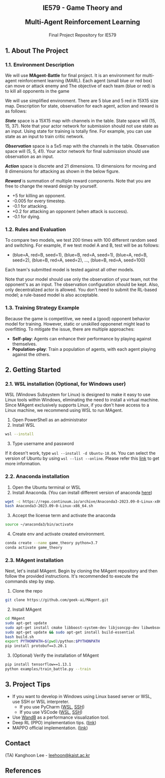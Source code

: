 <!-- PROJECT LOGO -->
<br />
<div align="center">
  <h2 align="center">IE579 - Game Theory and 

Multi-Agent Reinforcement Learning </h2>
  <p align="center">
    Final Project Repository for IE579
  </p>
</div>

## 1. About The Project
### 1.1. Environment Description
We will use **MAgent-Battle** for final project. 
It is an environment for multi-agent reinforcement learning (MARL).
Each agent (small blue or red box) can move or attack enemy and The objective of each team (blue or red) is to kill all opponents in the game

We will use simplified environment. There are 5 blue and 5 red in 15X15 size map.
Description for state, observation for each agent, action and reward is as follows:

**_State_** space is a 15X15 map with channels in the table. State space will (15, 15, 37). 
Note that your actor network for submission should not use state as an input. 
Using state for training is totally fine. 
For example, you can use state as an input to train critic network.

**_Observation_** space is a 5x5 map with the channels in the table. Observation space will (5, 5, 41).
Your actor network for final submission should use observation as an input.

**_Action_** space is discrete and 21 dimensions. 13 dimensions for moving and 8 dimensions 
for attacking as shown in the below figure.

**_Reward_** is summation of multiple reward components. Note that you are free to change the reward design by yourself.
- +5 for killing an opponent.
- -0.005 for every timestep.
- -0.1 for attacking.
- +0.2 for attacking an opponent (when attack is success).
- -0.1 for dying.

### 1.2. Rules and Evaluation
To compare two models, we test 200 times with 100 different random seed and switching.
For example, if we test model A and B, test will be as follows:
- (blue=A, red=B, seed=1), (blue=B, red=A, seed=1), (blue=A, red=B, seed=2), (blue=B, red=A, seed=2), …, (blue=B, red=A, seed=100)

Each team's submitted model is tested against all other models.

Note that your model should use only the observation of your team, not the opponent's as an input.
The observation configuration should be kept. Also, only decentralized actor is allowed. 
You don't need to submit the RL-based model; a rule-based model is also acceptable.

### 1.3. Training Strategy Example
Because the game is competitive, we need a (good) opponent behavior model for training. 
However, static or unskilled opponenet might lead to overfitting.
To mitigate the issue, there are multiple approaches:
- **Self-play**: Agents can enhance their performance by playing against themselves.
- **Population-play**: Train a population of agents, with each agent playing against the others.


## 2. Getting Started
### 2.1. WSL installation (Optional, for Windows user)
WSL (Windows Subsystem for Linux) is designed to make it easy to use Linux tools within Windows, 
eliminating the need to install a virtual machine. 
Since MAgent exclusively supports Linux, if you don't have access to a Linux machine, we recommend using WSL to run MAgent.
1. Open PowerShell as an administrator
2. Install WSL
```bash
wsl --install
```
3. Type username and password

If it doesn't work, type `wsl --install -d Ubuntu-18.04`. 
You can select the version of Ubuntu by using `wsl --list --online`.
Please refer this [link](https://ubuntu.com/tutorials/install-ubuntu-on-wsl2-on-windows-10#1-overview)
 to get more information.

### 2.2. Anaconda installation
1. Open the Ubuntu terminal or WSL
2. Install Anaconda. (You can install different version of anaconda [here](https://repo.anaconda.com/archive/))
```bash
wget -c https://repo.continuum.io/archive/Anaconda3-2023.09-0-Linux-x86_64.sh
bash Anaconda3-2023.09-0-Linux-x86_64.sh
```
3. Accept the license term and activate the anaconda
```bash
source ~/anaconda3/bin/activate
```
4. Create env and activate created environment.
```bash
conda create --name game_theory python=3.7
conda activate game_theory
```


### 2.3. MAgent installation
Next, let's install MAgent. Begin by cloning the MAgent repository and then follow the provided instructions.
It's recommended to execute the commands step by step.
1. Clone the repo
```bash
git clone https://github.com/geek-ai/MAgent.git
```
2. Install MAgent
```bash
cd MAgent
sudo apt-get update
sudo apt-get install cmake libboost-system-dev libjsoncpp-dev libwebsocketpp-dev
sudo apt-get update && sudo apt-get install build-essential
bash build.sh
export PYTHONPATH=$(pwd)/python:$PYTHONPATH
pip install protobuf==3.20.1
```
3. (Optional) Verify the installation of MAgent
```bash
pip install tensorflow==1.13.1
python examples/train_battle.py --train
```

## 3. Project Tips
- If you want to develop in Windows using Linux based server or WSL, use SSH or WSL interpreter.
  - If you use PyCharm ([WSL](https://www.jetbrains.com/help/pycharm/using-wsl-as-a-remote-interpreter.html),
[SSH](https://www.jetbrains.com/help/pycharm/configuring-remote-interpreters-via-ssh.html))
  - If you use VSCode ([WSL](https://code.visualstudio.com/docs/remote/wsl), 
[SSH](https://code.visualstudio.com/docs/remote/ssh))
- Use [WandB](https://docs.wandb.ai/quickstart) as a performance visualization tool.
- Deep RL (PPO) implementation tips. ([link](https://iclr-blog-track.github.io/2022/03/25/ppo-implementation-details/))
- MAPPO official implementation. ([link](https://github.com/zoeyuchao/mappo))

## Contact

(TA) Kanghoon Lee - leehoon@kaist.ac.kr

## References
